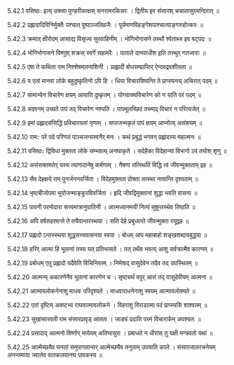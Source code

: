 5.42.1
वसिष्ठः:
इत्य् उक्त्वा पुण्डरीकाक्षस् सनरामरकिन्नरः ।
द्वितीय इव संसारश् चचालासुरमन्दिरात् ॥


5.42.2
प्रह्लादादिविनिर्मुक्तैः पश्चात् पुष्पाञ्जलिव्रजैः ।
पूर्यमाणविहङ्गेशपाश्चात्याङ्गरुहोत्करः ॥


5.42.3
क्रमात् क्षीरोदम् आसाद्य विसृज्य सुरवाहिनीम् ।
भोगिभोगासने तस्थौ श्वेताब्ज इव षट्पदः ॥


5.42.4
भोगिभोगासने विष्णुश् शक्रस् स्वर्गे सहामरैः ।
पाताले दानवाधीश इति तस्थुर् गतज्वराः ॥


5.42.5
एषा ते कथिता राम निश्शेषमलनाशिनी ।
प्राह्लादी बोधसम्प्राप्तिर् ऐन्दवद्रवशीतला ॥


5.42.6
य एतां मानवा लोके बहुदुष्कृतिनो ऽपि हि ।
धिया विचारयिष्यन्ति ते प्राप्स्यन्त्य् अचिरात् पदम् ॥


5.42.7
सामान्येन विचारेण क्षयम् आयाति दुष्कृतम् ।
योगवाक्यविचारेण को न याति परं पदम् ॥


5.42.8
अज्ञानम् उच्यते पापं तद् विचारेण नश्यति ।
पापमूलच्छिदं तस्माद् विचारं न परित्यजेत् ॥


5.42.9
इमां प्रह्लादसंसिद्धिं प्रविचारयतां नृणाम् ।
सप्तजन्मकृतं पापं क्षयम् आप्नोत्य् असंशयम् ॥


5.42.10
रामः:
परे पदे परिणतं पाञ्चजन्यस्वनैर् मनः ।
कथं प्रबुद्धं भगवन् प्रह्लादस्य महात्मनः ॥


5.42.11
वसिष्ठः:
द्विविधा मुक्तता लोके सम्भवत्य् अनघाकृते ।
सदेहैका विदेहान्या विभागो ऽयं तयोश् शृणु ॥


5.42.12
असंसक्तमतेर् यस्य त्यागादानेषु कर्मणाम् ।
नैषणा तत्स्थितिं विद्धि त्वं जीवन्मुक्तताम् इह ॥


5.42.13
सैव देहक्षये राम पुनर्जननवर्जिता ।
विदेहमुक्तता प्रोक्ता तत्स्था नायान्ति दृश्यताम् ॥


5.42.14
भृष्टबीजोपमा भूयोजन्माङ्कुरविवर्जिता ।
हृदि जीवद्विमुक्तानां शुद्धा भवति वासना ॥


5.42.15
पावनी परमोदारा सत्त्वमात्रानुपातिनी ।
आत्मध्यानमयी नित्यं सुषुप्तस्थेव तिष्ठति ॥


5.42.16
अपि वर्षसहस्रान्ते ते तयैवान्तरस्थया ।
सति देहे प्रबुध्यन्ते जीवन्मुक्ता रघूद्वह ॥


5.42.17
प्रह्लादो ऽन्तस्स्थया शुद्धसत्त्ववासनया स्वया ।
बोधम् आप महाबाहो शङ्खशब्दावबुद्धया ॥


5.42.18
हरिर् आत्मा हि भूतानां तस्य यत् प्रतिभासते ।
तत् तथैव भवत्य् आशु सर्वत्रात्मैव कारणम् ॥


5.42.19
प्रबोधम् एतु प्रह्लादो यदैवेति विचिन्तितम् ।
निमेषाद् वासुदेवेन तदैव तद् उपस्थितम् ॥


5.42.20
आत्मन्य् अकारणेनैव भूतानां कारणेन च ।
सृष्ट्यर्थं वपुर् आत्तं तद् वासुदेवीयम् आत्मना ॥


5.42.21
आत्मावलोकनेनाशु माधवः परिदृश्यते ।
माधवाराधनेनाशु स्वयम् आत्मावलोक्यते ॥


5.42.22
एतां दृष्टिम् अवष्टभ्य राघवात्मावलोकने ।
विहराशु विराडात्मा पदं प्राप्स्यसि शाश्वतम् ॥


5.42.23
सुखासारवती राम संसारप्रावृड् आतता ।
जाड्यं ददाति परमं विचारार्कम् अपश्यतः ॥


5.42.24
प्रसादाद् आत्मनो विष्णोर् मायेयम् अतिभासुरा ।
प्रबाधते न धीरांस् तु यक्षी मन्त्रवतो यथा ॥


5.42.25
आत्मेच्छयैव घनतां समुपागतान्तर् आत्मेच्छयैव तनुताम् उपयाति काले ।
संसारजालरचनेयम् अनन्तमाया ज्वालेव वातकलयानघ पावकस्य ॥


